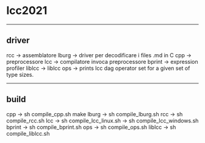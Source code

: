 # lcc2021

-------
driver
-------

rcc		->	assemblatore 
lburg	->	driver per decodificare i files .md in C
cpp		->	preprocessore
lcc 	->	compilatore invoca preprocessore
bprint	->	expression profiler 
liblcc	->	liblcc
ops		->	prints lcc dag operator set for a given set of type sizes.

-------
build
-------

cpp 		->	sh compile_cpp.sh			make
lburg 		->	sh compile_lburg.sh
rcc			->	sh compile_rcc.sh
lcc 		->	sh compile_lcc_linux.sh
			->  sh compile_lcc_windows.sh
bprint 		->	sh compile_bprint.sh
ops			->  sh compile_ops.sh
liblcc		->	sh compile_liblcc.sh



